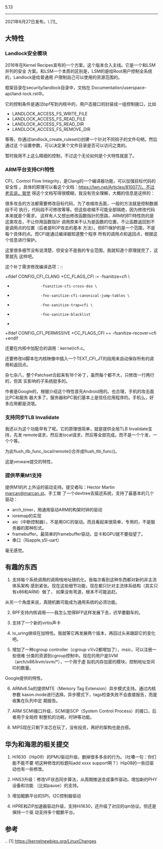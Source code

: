     
5.13
****
  
2021年6月27日发布。\ [1]_

## 大特性

### Landlock安全模块


2016年在Kernel Recipes宣布的一个方案，这个版本合入主线。它是一个和LSM并列的安全
方案。和LSM一个本质的区别是，LSM的是给Root用户控制全系统的，Landlock是给普通用
户限制自己可以使用的资源范围的。

框架目录在security/landlock目录中，文档在
Documentation/userspace-api/land-lock.rst中。

它的控制条件是通过bpf写到内核中的，用户态接口则封装成一组控制接口，比如

* LANDLOCK_ACCESS_FS_WRITE_FILE
* LANDLOCK_ACCESS_FS_READ_FILE
* LANDLOCK_ACCESS_FS_READ_DIR
* LANDLOCK_ACCESS_FS_REMOVE_DIR

等等。你通过landlock_create_ruleset()创建一个针对不同钩子的文件句柄，然后通过这
个设置参数，可以决定某个文件目录是否可以访问之类的。

暂时我用不上这么精细的控制，不过这个无论如何是个大特性就是了。

### ARM平台支持CFI特性


CFI，Control Flow Integrity，是Clang的一个编译器功能，可以加强目标代码的安全性
。具体的原理可以看这个文档：https://lwn.net/Articles/810077/。不过老实说，我觉
得这个文档写得很模糊，我没有完全理解，大概的信息是这样的：

很多攻击的方法都需要修改目标代码，为了收缩攻击面，一般的方法就是控制数据段不可
执行，代码段不可修改等等。但这些收缩不可能全部隔绝，因为修改代码本来就是个需求，
这样有人又想出修改函数指针的思路，ARM的BTI特性防的是这类攻击，不让你用函数指针
调用原来不认为是函数的位置，不让函数返回到不是调用点的位置（后者是ROP攻击的基本
方法）。但BTI保护的是一个范围，不是每个具体的点。而CFI是通过编译器知道整个程序
所有的调用点和返回点，根据这个信息进行保护。

这里很多细节没有说清楚，但安全不是我的专业范围，我就知道个原理就完了，这里就先
这样吧。

这个补丁需求修改编译选项：::

  +ifdef CONFIG_CFI_CLANG
  +CC_FLAGS_CFI   := -fsanitize=cfi \
  +                  -fsanitize-cfi-cross-dso \
  +                  -fno-sanitize-cfi-canonical-jump-tables \
  +                  -fno-sanitize-trap=cfi \
  +                  -fno-sanitize-blacklist
  +
  +ifdef CONFIG_CFI_PERMISSIVE
  +CC_FLAGS_CFI   += -fsanitize-recover=cfi
  +endif

还要在内核中加配合的调用：kernel/cfi.c。

还要修改ld脚本在内核映像中插入一个TEXT_CFI_JT的段用来自动保存所有的调用和返回点。

杂七杂八，整个Patchset合起来有18个补丁，虽然每个都不大，只修改一行两行的，但其
实影响的子系统挺多的。

作者是Google的，根据介绍这个特性首先Android用的。也合理，手机的攻击面比PC和服务
器大多了。服务器和PC我们基本上是信任应用程序的。手机么，好多应用都是流氓。

### 支持同步TLB Invalidate


我还以为这个功能早有了呢。它的原理很简单，就是提供全局TLB Invalidate支持，先发
remote请求，然后发local请求，然后等全部完成。而不是一个个发，一个个等。

为此flush_tlb_func_local/remote()合并成flush_tlb_func()。

这是vmware提交的特性，

### 提供苹果M1支持


提供M1的片上外设的驱动支持。提交者叫：Hector Martin <marcan@marcan.st>。手工做
了一个devtree去描述系统，支持了最基本的几个驱动：

* arch_timer，用通用驱动ARM的构架时钟的驱动
* ioremap的实现
* aic（中断控制器），不是用GIC的驱动。而且看起来很简单，专用的，不是服务器的那种形式。
* framebuffer。最简单的framebuffer驱动，显卡和GPU就不要指望了。
* 串口（叫apple,s5l-uart）

毫无感觉。
  
## 有趣的东西

1. 支持每个系统调用的调用栈地址随机化。我每次看到这种东西都对新的非主流体系架构
  感到紧张。现在这些细节功能，现在都只针对主流体系结构（其实只有x86和ARM）做了，
  如果没有弯道，根本不可能追赶。

  从另一个角度来说，真随机数可能成为通用系统的必须功能。

2. BPF支持内核调用——我怎么觉得BFP这样发展下去，迟早要翻车的。

3. 支持了一个新的virtio声卡

4. io_uring继续在加特性。我就等它再发展两个版本，再回过头来跟踪它的变化吧。

5. 增加了一种cgroup controller（cgroup v1/v2都增加了），msic，可以注册一些很难
  分类的资源到cgroup控制中。现在的用户是SVM（arch/x86/kvm/svm/\*），一个用于虚
  拟机内存加密的模块，控制地址空间ID的数量。

  Google提供的特性。

6. ARMv8.5a的提供MTE（Memory Tag Extension）异步模式支持。通过内核参数
  kason.mode进行选择。异步模式下，tags检查失败不会直接报告，而是收集在队列中定
  期报告。

7. ARM SCMI接口升级，SCMI是SCP（System Control Process）的接口，后者用于全局控
  制整机的功耗，时钟等功能。

8. MIPS现在只剩下龙芯在玩了，没有投资，再好的架构也是白搭。

## 华为和海思的相关提交

1. Hi1630（Hip09）的PMU驱动升级，删掉很多多余的行为。（吐嘈一句：你们能不能不要
  吧这种修改的标题叫add xxxx support啊？）Hip08的一些旧驱动也有一些修改。

2. HNS3升级：修改VF状态同步算法，从周期推送变成事件驱动。增加新的PHY设备和功能
  （比如pause）的支持。

3. 增加鲲鹏平台的SPI，I2C控制器驱动

4. HPRE和ZIP加速器驱动升级，支持Hi1630，还升级了对应的qm协议。但还是保持一个驱
  动支持多个鲲鹏平台。
  
## 参考
.. [1] https://kernelnewbies.org/LinuxChanges
